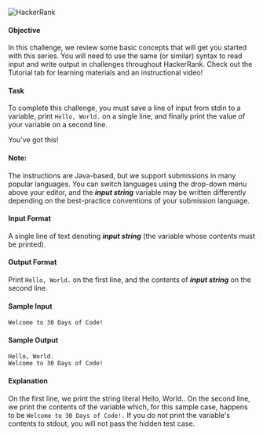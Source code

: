 ![HackerRank](https://www.hackerrank.com/wp-content/uploads/2020/05/hackerrank_logo-Pride-1.gif)

#### Objective
In this challenge, we review some basic concepts that will get you started with this series. You will need to use the same (or similar) syntax to read input and write output in challenges throughout HackerRank. Check out the Tutorial tab for learning materials and an instructional video!

#### Task
To complete this challenge, you must save a line of input from stdin to a variable, print `Hello, World.` on a single line, and finally print the value of your variable on a second line.

You've got this!

#### Note: 
The instructions are Java-based, but we support submissions in many popular languages. You can switch languages using the drop-down menu above your editor, and the ***input string*** variable may be written differently depending on the best-practice conventions of your submission language.

#### Input Format

A single line of text denoting ***input string*** (the variable whose contents must be printed).

#### Output Format

Print `Hello, World.` on the first line, and the contents of ***input string*** on the second line.

#### Sample Input
```
Welcome to 30 Days of Code!
```
#### Sample Output
```
Hello, World. 
Welcome to 30 Days of Code!
```
#### Explanation

On the first line, we print the string literal Hello, World.. On the second line, we print the contents of the  variable which, for this sample case, happens to be `Welcome to 30 Days of Code!.` If you do not print the variable's contents to stdout, you will not pass the hidden test case.
